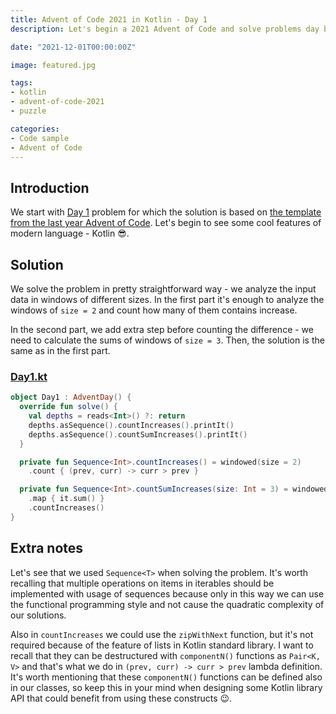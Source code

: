 ```yaml
---
title: Advent of Code 2021 in Kotlin - Day 1
description: Let's begin a 2021 Advent of Code and solve problems day by day - today start with small warmup.

date: "2021-12-01T00:00:00Z"

image: featured.jpg

tags:
- kotlin
- advent-of-code-2021
- puzzle

categories:
- Code sample
- Advent of Code
---
```


## Introduction

We start with [Day 1](https://adventofcode.com/2021/day/1) problem for which the solution is based on [the template
from the last year Advent of Code](https://kotlin-dev.ml/post/advent-of-code-2020-0/). Let's begin to
see some cool features of modern language - Kotlin 😎.

## Solution

We solve the problem in pretty straightforward way - we analyze the input data in windows of different sizes.
In the first part it's enough to analyze the windows of `size = 2` and count how many of them contains increase.

In the second part, we add extra step before counting the difference - we need to calculate the sums of windows
of `size = 3`. Then, the solution is the same as in the first part.


### [Day1.kt](https://github.com/avan1235/advent-of-code-2021/blob/master/src/main/kotlin/Day1.kt)
```kotlin
object Day1 : AdventDay() {
  override fun solve() {
    val depths = reads<Int>() ?: return
    depths.asSequence().countIncreases().printIt()
    depths.asSequence().countSumIncreases().printIt()
  }

  private fun Sequence<Int>.countIncreases() = windowed(size = 2)
    .count { (prev, curr) -> curr > prev }

  private fun Sequence<Int>.countSumIncreases(size: Int = 3) = windowed(size)
    .map { it.sum() }
    .countIncreases()
}
```

## Extra notes

Let's see that we used `Sequence<T>` when solving the problem. It's worth recalling that multiple operations
on items in iterables should be implemented with usage of sequences because only in this way we can use the
functional programming style and not cause the quadratic complexity of our solutions.

Also in `countIncreases` we could use the `zipWithNext` function, but it's not required because of the feature
of lists in Kotlin standard library. I want to recall that they can be destructured with `componentN()` functions as
`Pair<K, V>` and that's what we do in `(prev, curr) -> curr > prev` lambda definition. It's worth mentioning
that these `componentN()` functions can be defined also in our classes, so keep this in your mind when designing
some Kotlin library API that could benefit from using these constructs 😉.

